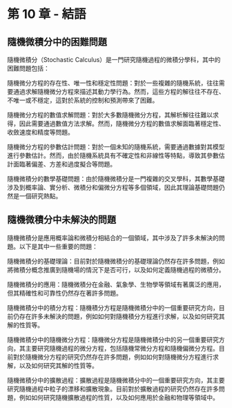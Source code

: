 # 第 10 章 - 結語

## 隨機微積分中的困難問題

隨機微積分（Stochastic Calculus）是一門研究隨機過程的微積分學科，其中的困難問題包括：

隨機微分方程的存在性、唯一性和穩定性問題：對於一些複雜的隨機系統，往往需要通過求解隨機微分方程來描述其動力學行為。然而，這些方程的解往往不存在、不唯一或不穩定，這對於系統的控制和預測帶來了困難。

隨機微分方程的數值求解問題：對於大多數隨機微分方程，其解析解往往難以求得，因此需要通過數值方法求解。然而，隨機微分方程的數值求解面臨著穩定性、收斂速度和精度等問題。

隨機微分方程的參數估計問題：對於一個未知的隨機系統，需要通過數據對其模型進行參數估計。然而，由於隨機系統具有不確定性和非線性等特點，導致其參數估計面臨著偏差、方差和過度擬合等問題。

隨機微積分的數學基礎問題：由於隨機微積分是一門複雜的交叉學科，其數學基礎涉及到概率論、實分析、微積分和偏微分方程等多個領域，因此其理論基礎問題仍然是一個研究熱點。

## 隨機微積分中未解決的問題

隨機微積分是應用概率論和微積分相結合的一個領域，其中涉及了許多未解決的問題。以下是其中一些重要的問題：

隨機微積分的基礎理論：目前對於隨機微積分的基礎理論仍然存在許多問題，例如將微積分概念推廣到隨機場的情況下是否可行，以及如何定義隨機過程的微積分。

隨機微積分的應用：隨機微積分在金融、氣象學、生物學等領域有著廣泛的應用，但其精確性和可靠性仍然存在著許多問題。

隨機微積分中的積分方程：隨機積分方程是隨機微積分中的一個重要研究方向，目前仍存在許多未解決的問題，例如如何對隨機積分方程進行求解，以及如何研究其解的性質等。

隨機微積分中的隨機微分方程：隨機微分方程是隨機微積分中的另一個重要研究方向，其主要研究隨機過程的微分方程，包括隨機常微分方程和隨機偏微分方程。目前對於隨機微分方程的研究仍然存在許多問題，例如如何對隨機微分方程進行求解，以及如何研究其解的性質等。

隨機微積分中的擴散過程：擴散過程是隨機微積分中的一個重要研究方向，其主要研究隨機過程中粒子的漂移和擴散現象。目前對於擴散過程的研究仍然存在許多問題，例如如何研究隨機擴散過程的性質，以及如何應用於金融和物理等領域中。